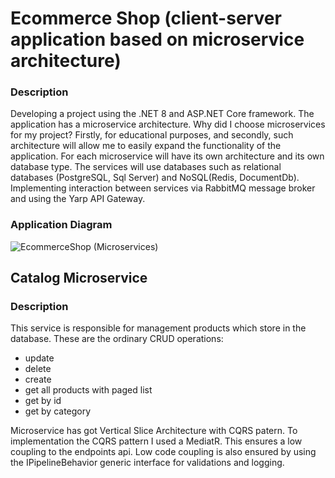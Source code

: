# Ecommerce Shop (client-server application based on microservice architecture)

### Description
Developing a project using the .NET 8 and ASP.NET Core framework. The application has a microservice architecture.
Why did I choose microservices for my project? Firstly, for educational purposes, and secondly, such architecture will allow me to easily expand the functionality of the application.
For each microservice will have its own architecture and its own database type. The services will use databases such as relational databases (PostgreSQL, Sql Server) and NoSQL(Redis, DocumentDb).
Implementing interaction between services via RabbitMQ message broker and using the Yarp API Gateway.

### Application Diagram
![EcommerceShop (Microservices)](https://github.com/user-attachments/assets/4a4138a6-8baa-44d9-9cef-b04e4540aaab)


## Catalog Microservice

### Description
This service is responsible for management products which store in the database.
These are the ordinary CRUD operations: 
 - update
 - delete
 - create
 - get all products with paged list
 - get by id
 - get by category

Microservice has got Vertical Slice Architecture with CQRS patern. 
To implementation the CQRS pattern I used a MediatR. This ensures a low coupling to the endpoints api.
Low code coupling is also ensured by using the IPipelineBehavior generic interface for validations and logging.

